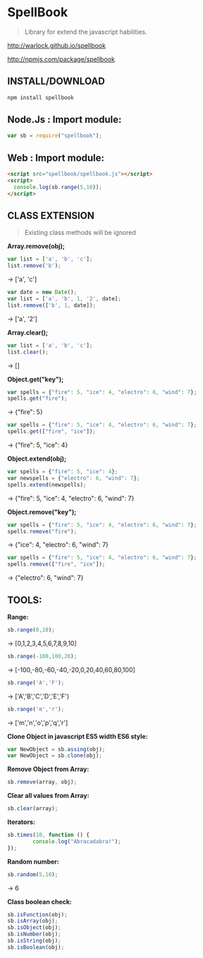 SpellBook
===
> Library for extend the javascript habilities.

http://warlock.github.io/spellbook

http://npmjs.com/package/spellbook

## INSTALL/DOWNLOAD
```sh
npm install spellbook
```

## Node.Js : Import module:
```javascript
var sb = require("spellbook");
```

## Web : Import module:
```html
<script src="spellbook/spellbook.js"></script>
<script>
  console.log(sb.range(5,10));
</script>
```

## CLASS EXTENSION
>Existing class methods will be ignored

**Array.remove(obj);**

```javascript
var list = ['a', 'b', 'c'];
list.remove('b');
```
-> ['a', 'c']

```javascript
var date = new Date();
var list = ['a', 'b', 1, '2', date];
list.remove(['b', 1, date]);
```
-> ['a', '2']


**Array.clear();**
```javascript
var list = ['a', 'b', 'c'];
list.clear();
```
-> []

**Object.get("key");**
```javascript
var spells = {"fire": 5, "ice": 4, "electro": 6, "wind": 7};
spells.get("fire");
```
-> {"fire": 5}

```javascript
var spells = {"fire": 5, "ice": 4, "electro": 6, "wind": 7};
spells.get(["fire", "ice"]);
```
-> {"fire": 5, "ice": 4}


**Object.extend(obj);**
```javascript
var spells = {"fire": 5, "ice": 4};
var newspells = {"electro": 6, "wind": 7};
spells.extend(newspells);
```
-> {"fire": 5, "ice": 4, "electro": 6, "wind": 7}

**Object.remove("key");**
```javascript
var spells = {"fire": 5, "ice": 4, "electro": 6, "wind": 7};
spells.remove("fire");
```
-> {"ice": 4, "electro": 6, "wind": 7}

```javascript
var spells = {"fire": 5, "ice": 4, "electro": 6, "wind": 7};
spells.remove(["fire", "ice"]);
```
-> {"electro": 6, "wind": 7}

## TOOLS:

**Range:**
```javascript
sb.range(0,10);
```
-> [0,1,2,3,4,5,6,7,8,9,10]

```javascript
sb.range(-100,100,20);
```
-> [-100,-80,-60,-40,-20,0,20,40,60,80,100]

```javascript
sb.range('A','F');
```
-> ['A','B','C','D','E','F')

```javascript
sb.range('m','r');
```
-> ['m','n','o','p','q','r']

**Clone Object in javascript ES5 width ES6 style:**
```javascript
var NewObject = sb.assing(obj);
var NewObject = sb.clone(obj);
```
**Remove Object from Array:**
```javascript
sb.remove(array, obj);
```

**Clear all values from Array:**
```javascript
sb.clear(array);
```

**Iterators:**
```javascript
sb.times(10, function () {
        console.log("Abracadabra!");
});
```

**Random number:**
```javascript
sb.random(5,10);
```
-> 6

**Class boolean check:**
```javascript
sb.isFunction(obj);
sb.isArray(obj);
sb.isObject(obj);
sb.isNumber(obj);
sb.isString(obj);
sb.isBoolean(obj);
```

